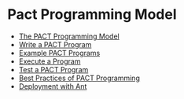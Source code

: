 Pact Programming Model
======================

-   [The PACT Programming
    Model](pactpm "wiki:pactpm")
-   [Write a PACT
    Program](writepactprogram "wiki:writepactprogram")
-   [Example PACT
    Programs](pactexamples "wiki:pactexamples")
-   [Execute a
    Program](executepactprogram "wiki:executepactprogram")
-   [Test a PACT
    Program](testpactprogram "wiki:testpactprogram")
-   [Best Practices of PACT
    Programming](advancedpactprogramming "wiki:advancedpactprogramming")
-   [Deployment with
    Ant](antdeployment "wiki:antdeployment")

